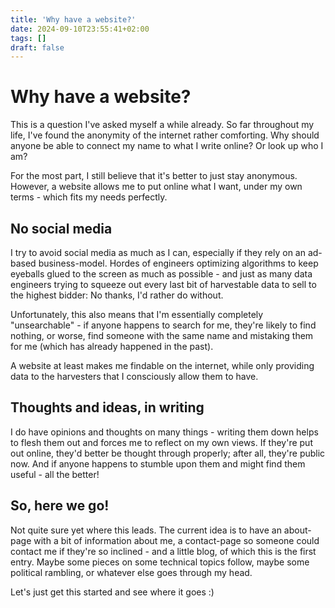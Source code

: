 ```yaml
---
title: 'Why have a website?'
date: 2024-09-10T23:55:41+02:00
tags: []
draft: false
---
```


# Why have a website?

This is a question I've asked myself a while already.
So far throughout my life, I've found the anonymity of the internet rather comforting.
Why should anyone be able to connect my name to what I write online? Or look up who I am?

For the most part, I still believe that it's better to just stay anonymous.
However, a website allows me to put online what I want, under my own terms - which fits my needs perfectly.

## No social media

I try to avoid social media as much as I can, especially if they rely on an ad-based business-model.
Hordes of engineers optimizing algorithms to keep eyeballs glued to the screen as much as possible - and just as many data engineers trying to squeeze out
every last bit of harvestable data to sell to the highest bidder: No thanks, I'd rather do without.

Unfortunately, this also means that I'm essentially completely "unsearchable" - if anyone happens to search for me,
they're likely to find nothing, or worse, find someone with the same name and mistaking them for me (which has already happened in the past).

A website at least makes me findable on the internet, while only providing data to the harvesters that I consciously allow them to have.

## Thoughts and ideas, in writing

I do have opinions and thoughts on many things - writing them down helps to flesh them out and forces me to reflect on my own views.
If they're put out online, they'd better be thought through properly; after all, they're public now.
And if anyone happens to stumble upon them and might find them useful - all the better!

## So, here we go!

Not quite sure yet where this leads. The current idea is to have an about-page with a bit of information about me,
a contact-page so someone could contact me if they're so inclined - and a little blog, of which this is the first entry.
Maybe some pieces on some technical topics follow, maybe some political rambling, or whatever else goes through my head.

Let's just get this started and see where it goes :)
